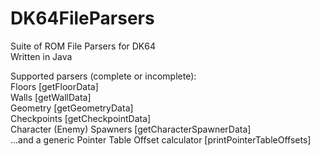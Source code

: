 # DK64FileParsers
Suite of ROM File Parsers for DK64  
Written in Java

Supported parsers (complete or incomplete):  
Floors [getFloorData]  
Walls [getWallData]  
Geometry [getGeometryData]  
Checkpoints [getCheckpointData]  
Character (Enemy) Spawners [getCharacterSpawnerData]  
...and a generic Pointer Table Offset calculator [printPointerTableOffsets]  
